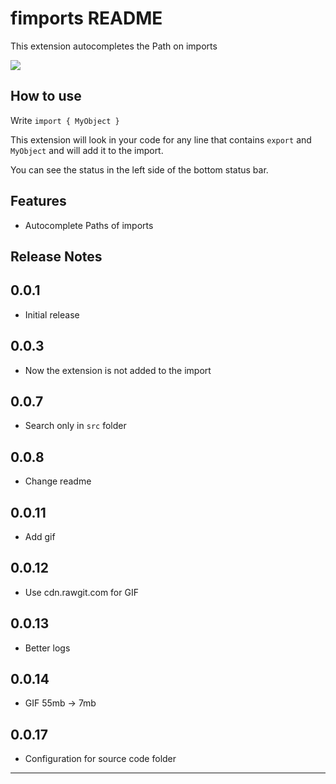 # fimports README

This extension autocompletes the Path on imports

![](https://cdn.rawgit.com/kidandcat/fimports/master/images/fimports.gif)

## How to use

Write `import { MyObject }`

This extension will look in your code for any line that contains `export` and `MyObject` and will add it to the import.

You can see the status in the left side of the bottom status bar.

## Features

* Autocomplete Paths of imports

## Release Notes

## 0.0.1

* Initial release

## 0.0.3

* Now the extension is not added to the import

## 0.0.7

* Search only in `src` folder

## 0.0.8

* Change readme

## 0.0.11

* Add gif

## 0.0.12

* Use cdn.rawgit.com for GIF

## 0.0.13

* Better logs

## 0.0.14

* GIF 55mb -> 7mb

## 0.0.17

* Configuration for source code folder

---
